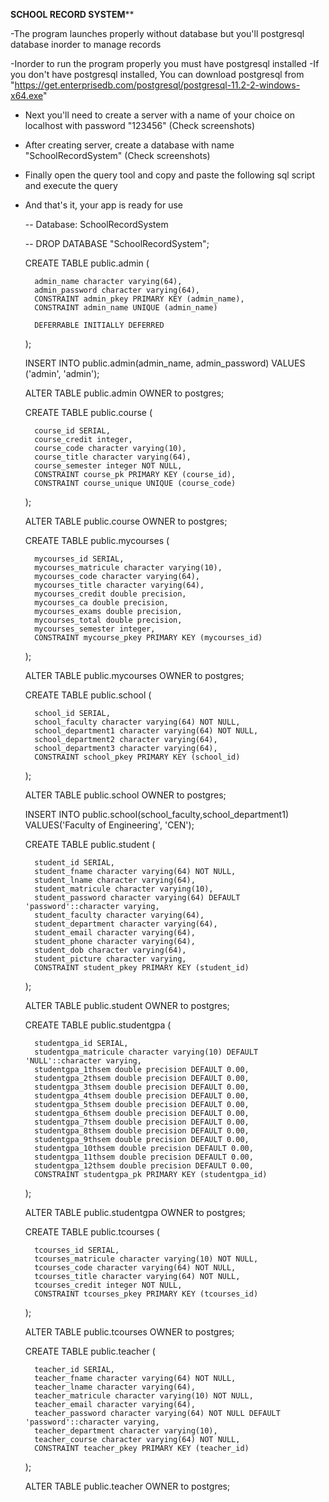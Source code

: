 ****SCHOOL RECORD SYSTEM******

-The program launches properly without database but you'll postgresql database inorder to manage records

-Inorder to run the program properly you must have postgresql installed
	-If you don't have postgresql installed,
		You can download postgresql from "https://get.enterprisedb.com/postgresql/postgresql-11.2-2-windows-x64.exe"
- Next you'll need to create a server with a name of your choice on localhost with password "123456" (Check screenshots)
- After creating server, create a database with name "SchoolRecordSystem" (Check screenshots)
- Finally open the query tool and copy and paste the following sql script and execute the query
- And that's it, your app is ready for use


	-- Database: SchoolRecordSystem

	-- DROP DATABASE "SchoolRecordSystem";

	CREATE TABLE public.admin (
	
	    admin_name character varying(64),
	    admin_password character varying(64),
	    CONSTRAINT admin_pkey PRIMARY KEY (admin_name),
	    CONSTRAINT admin_name UNIQUE (admin_name)

	    DEFERRABLE INITIALLY DEFERRED
	);

	INSERT INTO public.admin(admin_name, admin_password)
	VALUES ('admin', 'admin');

	ALTER TABLE public.admin
	    OWNER to postgres;

	CREATE TABLE public.course (
	
	    course_id SERIAL,
	    course_credit integer,
	    course_code character varying(10),
	    course_title character varying(64),
	    course_semester integer NOT NULL,
	    CONSTRAINT course_pk PRIMARY KEY (course_id),
	    CONSTRAINT course_unique UNIQUE (course_code)

	);

	ALTER TABLE public.course
	    OWNER to postgres;

	CREATE TABLE public.mycourses (
	
	    mycourses_id SERIAL,
	    mycourses_matricule character varying(10),
	    mycourses_code character varying(64),
	    mycourses_title character varying(64),
	    mycourses_credit double precision,
	    mycourses_ca double precision,
	    mycourses_exams double precision,
	    mycourses_total double precision,
	    mycourses_semester integer,
	    CONSTRAINT mycourse_pkey PRIMARY KEY (mycourses_id)
	);

	ALTER TABLE public.mycourses
	    OWNER to postgres;   

	CREATE TABLE public.school (
	
	    school_id SERIAL,
	    school_faculty character varying(64) NOT NULL,
	    school_department1 character varying(64) NOT NULL,
	    school_department2 character varying(64),
	    school_department3 character varying(64),
	    CONSTRAINT school_pkey PRIMARY KEY (school_id)
	);

	ALTER TABLE public.school
	    OWNER to postgres;

	INSERT INTO public.school(school_faculty,school_department1) 
	VALUES('Faculty of Engineering', 'CEN');

	CREATE TABLE public.student (
	
	    student_id SERIAL,
	    student_fname character varying(64) NOT NULL,
	    student_lname character varying(64),
	    student_matricule character varying(10),
	    student_password character varying(64) DEFAULT 'password'::character varying,
	    student_faculty character varying(64),
	    student_department character varying(64),
	    student_email character varying(64),
	    student_phone character varying(64),
	    student_dob character varying(64),
	    student_picture character varying,
	    CONSTRAINT student_pkey PRIMARY KEY (student_id)
	);

	ALTER TABLE public.student
	    OWNER to postgres;

	CREATE TABLE public.studentgpa (
	
	    studentgpa_id SERIAL,
	    studentgpa_matricule character varying(10) DEFAULT 'NULL'::character varying,
	    studentgpa_1thsem double precision DEFAULT 0.00,
	    studentgpa_2thsem double precision DEFAULT 0.00,
	    studentgpa_3thsem double precision DEFAULT 0.00,
	    studentgpa_4thsem double precision DEFAULT 0.00,
	    studentgpa_5thsem double precision DEFAULT 0.00,
	    studentgpa_6thsem double precision DEFAULT 0.00,
	    studentgpa_7thsem double precision DEFAULT 0.00,
	    studentgpa_8thsem double precision DEFAULT 0.00,
	    studentgpa_9thsem double precision DEFAULT 0.00,
	    studentgpa_10thsem double precision DEFAULT 0.00,
	    studentgpa_11thsem double precision DEFAULT 0.00,
	    studentgpa_12thsem double precision DEFAULT 0.00,
	    CONSTRAINT studentgpa_pk PRIMARY KEY (studentgpa_id)
	);

	ALTER TABLE public.studentgpa
	    OWNER to postgres;

	CREATE TABLE public.tcourses (
	
	    tcourses_id SERIAL,
	    tcourses_matricule character varying(10) NOT NULL,
	    tcourses_code character varying(64) NOT NULL,
	    tcourses_title character varying(64) NOT NULL,
	    tcourses_credit integer NOT NULL,
	    CONSTRAINT tcourses_pkey PRIMARY KEY (tcourses_id)
	);

	ALTER TABLE public.tcourses
	    OWNER to postgres;

	CREATE TABLE public.teacher (
	
	    teacher_id SERIAL,
	    teacher_fname character varying(64) NOT NULL,
	    teacher_lname character varying(64),
	    teacher_matricule character varying(10) NOT NULL,
	    teacher_email character varying(64),
	    teacher_password character varying(64) NOT NULL DEFAULT 'password'::character varying,
	    teacher_department character varying(10),
	    teacher_course character varying(64) NOT NULL,
	    CONSTRAINT teacher_pkey PRIMARY KEY (teacher_id)
	);

	ALTER TABLE public.teacher
	    OWNER to postgres;
